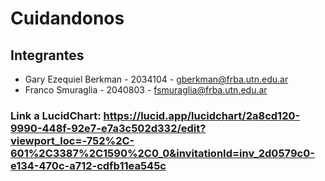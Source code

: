 # Cuidandonos

## Integrantes
- Gary Ezequiel Berkman - 2034104 - gberkman@frba.utn.edu.ar
- Franco Smuraglia - 2040803 - fsmuraglia@frba.utn.edu.ar

### Link a LucidChart: https://lucid.app/lucidchart/2a8cd120-9990-448f-92e7-e7a3c502d332/edit?viewport_loc=-752%2C-601%2C3387%2C1590%2C0_0&invitationId=inv_2d0579c0-e134-470c-a712-cdfb11ea545c
